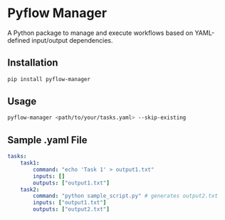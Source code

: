 # Pyflow Manager

A Python package to manage and execute workflows based on YAML-defined input/output dependencies.

## Installation

```bash
pip install pyflow-manager
```

## Usage

```bash
pyflow-manager <path/to/your/tasks.yaml> --skip-existing
```

## Sample .yaml File

```yaml
tasks:
    task1:
        command: "echo 'Task 1' > output1.txt"
        inputs: []
        outputs: ["output1.txt"]
    task2:
        command: "python sample_script.py" # generates output2.txt
        inputs: ["output1.txt"]
        outputs: ["output2.txt"]
```